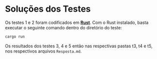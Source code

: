 # Soluções dos Testes

Os testes 1 e 2 foram codificados em [**Rust**](https://www.rust-lang.org/pt-BR/learn/get-started). Com o Rust instalado, basta executar o seguinte comando dentro do diretório do teste:
```bash
cargo run
```

Os resultados dos testes 3, 4 e 5 então nas respectivas pastas t3, t4 e t5, nos respectivos arquivos `Resposta.md`.

